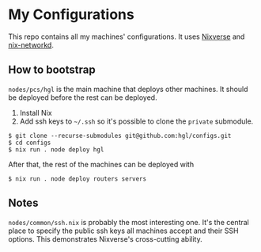# My Configurations

This repo contains all my machines' configurations. It uses [Nixverse](https://github.com/hgl/nixverse) and [nix-networkd](https://github.com/hgl/nix-networkd).

## How to bootstrap

`nodes/pcs/hgl` is the main machine that deploys other machines. It should be deployed before the rest can be deployed.

1. Install Nix
1. Add ssh keys to `~/.ssh` so it's possible to clone the `private` submodule.

```
$ git clone --recurse-submodules git@github.com:hgl/configs.git
$ cd configs
$ nix run . node deploy hgl
```

After that, the rest of the machines can be deployed with

```
$ nix run . node deploy routers servers
```

## Notes

`nodes/common/ssh.nix` is probably the most interesting one. It's the central place to specify the public ssh keys all machines accept and their SSH options. This demonstrates Nixverse's cross-cutting ability.
